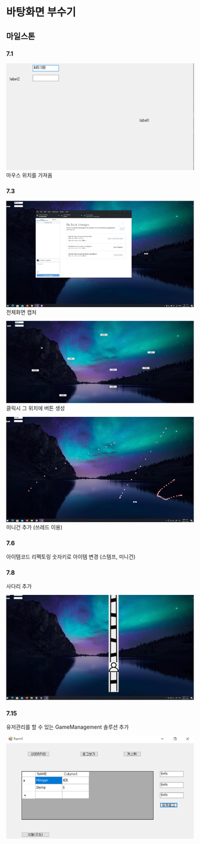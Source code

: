 # 바탕화면 부수기

## 마일스톤

### 7.1 
![GetMousePosition](Image1.PNG)  
마우스 위치를 가져옴

### 7.3
![fullscreen capture](fullscreen.PNG)  
전체화면 캡처

![add btn](addbtn.PNG)  
클릭시 그 위치에 버튼 생성

![miniGun](minigun.PNG)    
미니건 추가  (쓰레드 이용)

### 7.6  
아이템코드 리펙토링
숫자키로 아이템 변경 
(스템프, 미니건)  

### 7.8
사다리 추가

![ladder](ladder.png)   

### 7.15  
유저관리를 할 수 있는 GameManagement 솔루션 추가  

![GameManagement](log.png)   

